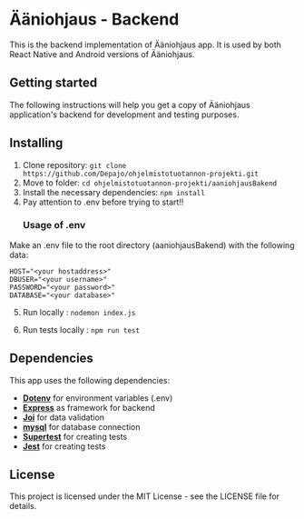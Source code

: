 # Ääniohjaus - Backend

This is the backend implementation of Ääniohjaus app. It is used by both React Native and Android versions of Ääniohjaus.

## Getting started

The following instructions will help you get a copy of Ääniohjaus application's backend for development and testing purposes.


## Installing

1. Clone repository: `git clone https://github.com/Depajo/ohjelmistotuotannon-projekti.git`
2. Move to folder: `cd ohjelmistotuotannon-projekti/aaniohjausBakend`
3. Install the necessary dependencies: `npm install`
4. Pay attention to .env before trying to start!! 
    ### Usage of .env
Make an .env file to the root directory (aaniohjausBakend) with the following data:
```
HOST="<your hostaddress>"
DBUSER="<your username>"
PASSWORD="<your password>"
DATABASE="<your database>"
```

5. Run locally : 
    `nodemon index.js`

6. Run tests locally : 
    `npm run test`

## Dependencies

This app uses the following dependencies:

- [**Dotenv**](https://www.npmjs.com/package/dotenv) for environment variables (.env)
- [**Express**](https://expressjs.com/) as framework for backend
- [**Joi**](https://joi.dev/api/?v=17.9.1) for data validation
- [**mysql**](https://www.npmjs.com/package/mysql) for database connection
- [**Supertest**](https://www.npmjs.com/package/supertest) for creating tests  
- [**Jest**](https://jestjs.io/) for creating tests  

## License

This project is licensed under the MIT License - see the LICENSE file for details.